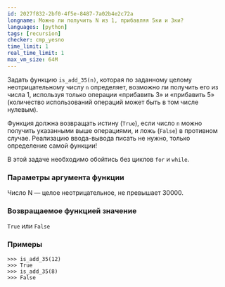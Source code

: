 ```yaml
---
id: 2027f832-2bf0-4f5e-8487-7a02b4e2c72a
longname: Можно ли получить N из 1, прибавляя 5ки и 3ки?
languages: [python]
tags: [recursion]
checker: cmp_yesno
time_limit: 1
real_time_limit: 1
max_vm_size: 64M
---
```



Задать функцию `is_add_35(n)`, которая по заданному целому неотрицательному числу `n` определяет, возможно ли получить его из числа 1, используя только операции «прибавить 3» и «прибавить 5» (количество использований операций может быть в том числе нулевым).

Функция должна возвращать истину (`True`), если число `n` можно получить указанными выше операциями, и ложь (`False`) в противном случае.
Реализацию ввода-вывода писать не нужно, только определение самой функции!

В этой задаче необходимо обойтись без циклов `for` и `while`.

### Параметры аргумента функции

Число N — целое неотрицательное, не превышает 30000.

### Возвращаемое функцией значение

`True` или `False`

### Примеры

    >>> is_add_35(12)
    >>> True
    >>> is_add_35(8)
    >>> False
